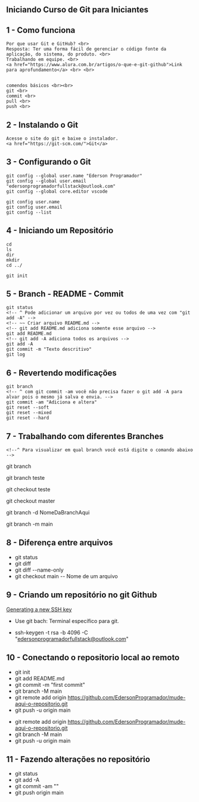## Iniciando Curso de Git para Iniciantes

## 1 - Como funciona
    Por que usar Git e GitHub? <br>
    Resposta: Ter uma forma fácil de gerenciar o código fonte da aplicação, do sistema, do produto. <br>
    Trabalhando em equipe. <br>
    <a href="https://www.alura.com.br/artigos/o-que-e-git-github">Link para aprofundamento</a> <br> <br>
    

    comendos básicos <br><br>
    git <br>
    commit <br>
    pull <br>
    push <br>

## 2 - Instalando o Git
    Acesse o site do git e baixe o instalador.
    <a href="https://git-scm.com/">Git</a>


## 3 - Configurando o Git
    git config --global user.name "Ederson Programador"
    git config --global user.email "edersonprogramadorfullstack@outlook.com"
    git config --global core.editor vscode

    git config user.name
    git config user.email
    git config --list

## 4 - Iniciando um Repositório
    cd
    ls
    dir
    mkdir
    cd ../

    git init

## 5 - Branch - README - Commit
    git status
    <!-- ^ Pode adicionar um arquivo por vez ou todos de uma vez com "git add -A" -->
    <!-- ~~ Criar arquivo README.md -->
    <!-- git add README.md adiciona somente esse arquivo -->
    git add README.md
    <!-- git add -A adiciona todos os arquivos -->
    git add -A
    git commit -m "Texto descritivo"
    git log

## 6 - Revertendo modificações
    git branch
    <!-- ^ com git commit -am você não precisa fazer o git add -A para alvar pois o mesmo já salva e envia. -->
    git commit -am "Adiciona e altera"
    git reset --soft
    git reset --mixed
    git reset --hard

## 7 - Trabalhando com diferentes Branches

    <!--^ Para visualizar em qual branch você está digite o comando abaixo -->
git branch
<!--^ Para criar um branch digite git branch + nome do novo branch, por exemplo o git brach teste -->
git branch teste
<!--^ Para trocar de branch utiliza-se o git checkout + o nome do branch-->
git checkout teste
<!--^ Para voltar para versão principal digite git checkout master -->
git checkout master

<!-- ^ Como deletar a branch atual -->

git branch -d NomeDaBranchAqui

<!-- ^ Para renomear a sua atual branch local, execute o comando branch com a opção -m , passando o novo nome.
 -->
git branch -m main


## 8 - Diferença entre arquivos

<!-- * Saber quais arquivos foram adicionados, alterado, ou deletados antes de comitar os arquivos. -->
- git status
- git diff
- git diff --name-only
- git checkout main -- Nome de um arquivo

## 9 - Criando um repositório no git Github

<!-- * Generating a new SSH key and adding it to the ssh-agent for windowns -->

<a href="https://docs.github.com/pt/authentication/connecting-to-github-with-ssh/generating-a-new-ssh-key-and-adding-it-to-the-ssh-agent#platform-windows">Generating a new SSH key</a>

- Use git bach: Terminal específico para git.

- ssh-keygen -t rsa -b 4096 -C "edersonprogramadorfullstack@outlook.com"


## 10 - Conectando o repositorio local ao remoto

<!-- ^ …or create a new repository on the command line -->

- git init
- git add README.md
- git commit -m "first commit"
- git branch -M main
- git remote add origin https://github.com/EdersonProgramador/mude-aqui-o-repositorio.git
- git push -u origin main

<!-- ^ …or push an existing repository from the command line -->

- git remote add origin https://github.com/EdersonProgramador/mude-aqui-o-repositorio.git
- git branch -M main
- git push -u origin main


## 11 - Fazendo alterações no repositório

- git status
- git add -A
- git commit -am ""
- git push origin main